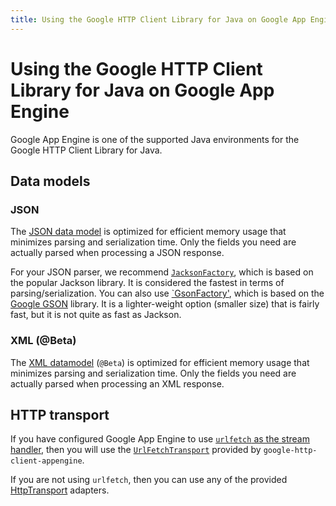 ```yaml
---
title: Using the Google HTTP Client Library for Java on Google App Engine
---
```


# Using the Google HTTP Client Library for Java on Google App Engine

Google App Engine is one of the supported Java environments for the Google HTTP Client Library for Java.

## Data models

### JSON

The [JSON data model](https://googleapis.dev/java/google-http-client/latest/index.html?com/google/api/client/json/package-summary.html) is optimized for efficient memory usage that minimizes parsing and serialization time. Only the fields you need are actually parsed when processing a JSON response.

For your JSON parser, we recommend [`JacksonFactory`](https://googleapis.dev/java/google-http-client/latest/index.html?com/google/api/client/json/jackson2/JacksonFactory.html), which is based on the popular Jackson library. It is considered the fastest in terms of parsing/serialization. You can also use [`GsonFactory'](https://googleapis.dev/java/google-http-client/latest/index.html?com/google/api/client/json/gson/GsonFactory.html), which is based on the [Google GSON](https://github.com/google/gson) library. It is a lighter-weight option (smaller size) that is fairly fast, but it is not quite as fast as Jackson.

### XML (@Beta)

The [XML datamodel](https://googleapis.dev/java/google-http-client/latest/index.html?com/google/api/client/xml/package-summary.html) (`@Beta`) is optimized for efficient memory usage that minimizes parsing and serialization time. Only the fields you need are actually parsed when processing an XML response.

## HTTP transport

If you have configured Google App Engine to use [`urlfetch` as the stream handler](https://cloud.google.com/appengine/docs/standard/java/issue-requests#using_urlfetch_in_a_java_8_app), then you will use the [`UrlFetchTransport`](https://googleapis.dev/java/google-http-client/latest/index.html?com/google/api/client/extensions/appengine/http/UrlFetchTransport.html) provided by `google-http-client-appengine`.

If you are not using `urlfetch`, then you can use any of the provided [HttpTransport](https://github.com/googleapis/google-http-java-client/wiki/HTTP-Transport) adapters.
